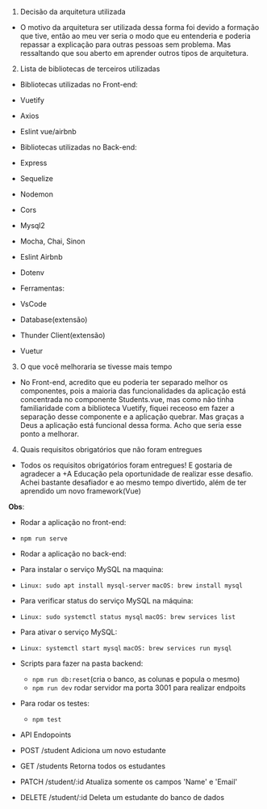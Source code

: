 1. Decisão da arquitetura utilizada

- O motivo da arquitetura ser utilizada dessa forma foi devido a formação que tive, então ao meu ver seria o modo que eu entenderia e poderia repassar a explicação para outras pessoas sem problema. Mas ressaltando que sou aberto em aprender outros tipos de arquitetura. 

2. Lista de bibliotecas de terceiros utilizadas

- Bibliotecas utilizadas no Front-end:
- Vuetify
- Axios
- Eslint vue/airbnb

- Bibliotecas utilizadas no Back-end:
- Express
- Sequelize
- Nodemon
- Cors
- Mysql2
- Mocha, Chai, Sinon
- Eslint Airbnb
- Dotenv

- Ferramentas:

- VsCode
- Database(extensão)
- Thunder Client(extensão)
- Vuetur

3. O que você melhoraria se tivesse mais tempo
- No Front-end, acredito que eu poderia ter separado melhor os componentes, pois a maioria das funcionalidades da aplicação está concentrada no componente Students.vue, mas como não tinha familiaridade com a biblioteca Vuetify, fiquei receoso em fazer a separação desse componente e a aplicação quebrar. Mas graças a Deus a aplicação está funcional dessa forma. Acho que seria esse ponto a melhorar.

4. Quais requisitos obrigatórios que não foram entregues

- Todos os requisitos obrigatórios foram entregues! E gostaria de agradecer a +A Educação pela oportunidade de realizar esse desafio. Achei bastante desafiador e ao mesmo tempo divertido, além de ter aprendido um novo framework(Vue)

**Obs**:

- Rodar a aplicação no front-end:

- `npm run serve`

- Rodar a aplicação no back-end:

- Para instalar o serviço MySQL na maquina:
- `Linux: sudo apt install mysql-server`
`macOS: brew install mysql`

- Para verificar status do serviço MySQL na máquina:
- `Linux: sudo systemctl status mysql`
`macOS: brew services list`

 - Para ativar o serviço MySQL:
- `Linux: systemctl start mysql`
`macOS: brew services run mysql`

- Scripts para fazer na pasta backend:

  - `npm run db:reset`(cria o banco, as colunas e popula o mesmo)
  - `npm run dev` rodar servidor ma porta 3001 para realizar endpoits

- Para rodar os testes:

  - `npm test`

- API Endopoints

- POST /student
Adiciona um novo estudante

- GET /students
Retorna todos os estudantes

- PATCH /student/:id
Atualiza somente os campos 'Name' e 'Email'

- DELETE /student/:id
Deleta um estudante do banco de dados